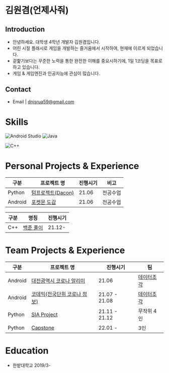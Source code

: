 # 김원겸(언제사줘)
## Introduction
- 안녕하세요. 대학생 4학년 개발자 김원겸입니다.
- 어린 시절 플래시로 게임을 개발하는 즐거움에서 시작하여, 현재에 이르게 되었습니다.
- 겉핥기보다는 꾸준한 노력을 통한 완전한 이해를 중요시하기에, 1일 1코딩을 목표로 하고 있습니다.
- 게임 & 게임엔진과 인공지능에 관심이 많습니다.

## Contact
- Email | dnjsrua59@gmail.com

# Skills

![Android Studio](https://img.shields.io/badge/Android%20Studio-3DDC84.svg?style=for-the-badge&logo=android-studio&logoColor=white) ![Java](https://img.shields.io/badge/java-%23ED8B00.svg?style=for-the-badge&logo=java&logoColor=white) 

![C++](https://img.shields.io/badge/c++-%2300599C.svg?style=for-the-badge&logo=c%2B%2B&logoColor=white) 



# Personal Projects & Experience
  |구분|프로젝트 명|진행시기|비고|
  |---|------|-------|---|
  |Python|[텀프로젝트(Dacon)](https://github.com/EoNjesajo/Python-Data_Analysis)|21.06|전공수업|
  |Android|[포켓몬 도감](https://github.com/EoNjesajo/Android-Daejeon_COVID19_Notification)|21.06|전공수업|<br><br>

  |구분|명칭|진행시기|
  |---|------|-------|
  |C++|[백준 풀이](https://github.com/EoNjesajo/Cpp-BaekJoon)|21.12-|<br><br>
  

# Team Projects & Experience
  |구분|프로젝트 명|진행시기|팀|
  |---|------|-------|---|
  |Android|[대전광역시 코로나 알리미](https://github.com/EoNjesajo/Android-Daejeon_COVID19_Notification)|21.06|[데이터조각](https://github.com/EoNjesajo/PoData)|
  |Android|[코데믹(전국단위 코로나 정보)](https://github.com/EoNjesajo/Android-KorDemic)|21.07 - 21.08|[데이터조각](https://github.com/EoNjesajo/PoData)|
  |Python|[SIA Project](https://github.com/EoNjesajo/Python-SIA_Project)|21.11 - 21.12|무작위 4인|
  |Python|[Capstone](https://github.com/EoNjesajo/evsim_TGB)|22.01 - |3인|<br><br>
  

# Education
- 한밭대학교
2019/3-

